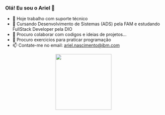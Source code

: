 ### Olá! Eu sou o Ariel 👋

- 🔭 Hoje trabalho com suporte técnico
- 🌱 Cursando Desenvolvimento de Sistemas (ADS) pela FAM e estudando FullStack Developer pela DIO
- 👯 Procuro colaborar com codigos e ideias de projetos...
- 🤔 Procuro exercicios para praticar programação
- 📫 Contate-me no email: ariel.nascimento@ibm.com
<div align="center">
  <a href="https://github.com/arielsme">
  <img height="180em" src="https://github-readme-stats.vercel.app/api?username=arielsme&show_icons=true&theme=dracula&include_all_commits=true&count_private=true"/>
</div>
